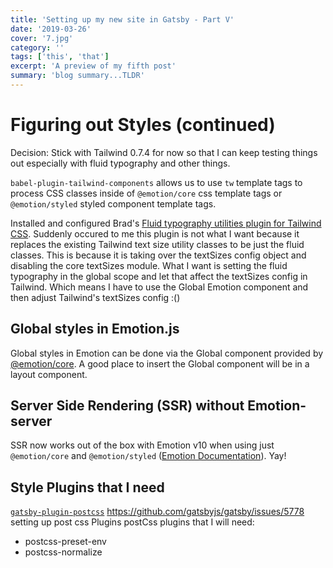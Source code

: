 ```yaml
---
title: 'Setting up my new site in Gatsby - Part V'
date: '2019-03-26'
cover: '7.jpg'
category: ''
tags: ['this', 'that']
excerpt: 'A preview of my fifth post'
summary: 'blog summary...TLDR'
---
```


# Figuring out Styles (continued)

Decision: Stick with Tailwind 0.7.4 for now so that I can keep testing things out especially with fluid typography and other things.

`babel-plugin-tailwind-components` allows us to use `tw` template tags to process CSS classes inside of `@emotion/core` css template tags or `@emotion/styled` styled component template tags.

Installed and configured Brad's [Fluid typography utilities plugin for Tailwind CSS](https://github.com/bradlc/tailwindcss-fluid/). Suddenly occured to me this plugin is not what I want because it replaces the existing Tailwind text size utility classes to be just the fluid classes. This is because it is taking over the textSizes config object and disabling the core textSizes module. What I want is setting the fluid typography in the global scope and let that affect the textSizes config in Tailwind. Which means I have to use the Global Emotion component and then adjust Tailwind's textSizes config :()

## Global styles in Emotion.js

Global styles in Emotion can be done via the Global component provided by [@emotion/core](https://www.gatsbyjs.org/docs/creating-global-styles/#how-to-add-global-styles-in-gatsby-using-css-in-js). A good place to insert the Global component will be in a layout component.

## Server Side Rendering (SSR) without Emotion-server

SSR now works out of the box with Emotion v10 when using just `@emotion/core` and `@emotion/styled` ([Emotion Documentation](https://emotion.sh/docs/ssr)). Yay!

## Style Plugins that I need

[`gatsby-plugin-postcss`](https://www.gatsbyjs.org/packages/gatsby-plugin-postcss/?=)
https://github.com/gatsbyjs/gatsby/issues/5778 setting up post css Plugins
postCss plugins that I will need:

- postcss-preset-env
- postcss-normalize
